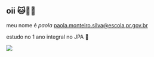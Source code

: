 ## oii 🐱🩷💮
meu nome é *paola*
paola.monteiro.silva@escola.pr.gov.br 

estudo no 1 ano integral no JPA 🤙

![](https://media.giphy.com/media/5Jmxi8Le6ePGo/giphy.gif?cid=ecf05e47oxliq43fofmmjkdjjuxaqslp1uwmnfukoyf5cy35&ep=v1_gifs_related&rid=giphy.gif&ct=g)





<!--
**paolaaaaaaaaaaaa/paolaaaaaaaaaaaa** is a ✨ _special_ ✨ repository because its `README.md` (this file) appears on your GitHub profile.

Here are some ideas to get you started:

- 🔭 I’m currently working on ...
- 🌱 I’m currently learning ...
- 👯 I’m looking to collaborate on ...
- 🤔 I’m looking for help with ...
- 💬 Ask me about ...
- 📫 How to reach me: ...
- 😄 Pronouns: ...
- ⚡ Fun fact: ...
-->
